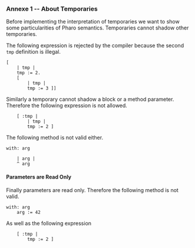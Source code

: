 ### Annexe 1 -- About Temporaries


Before implementing the interpretation of temporaries we want to show some particularities of Pharo semantics.
Temporaries cannot shadow other temporaries.

The following expression is rejected by the compiler because the second `tmp` definition is illegal. 
```language=pharo
[ 
	| tmp |
	tmp := 2. 
	[
		| tmp |
		tmp := 3 ]]
```


Similarly a temporary cannot shadow a block or a method parameter.
Therefore the following expression is not allowed.

```language=pharo
	[ :tmp |
		| tmp |
		tmp := 2 ]
```


The following method is not valid either.
```language=pharo
with: arg

	| arg |
	^ arg
```


#### Parameters are Read Only

Finally parameters are read only. 
Therefore the following method is not valid.
```language=pharo
with: arg
	arg := 42
```


As well as the following expression

```language=pharo
	[ :tmp |
		tmp := 2 ]
```
